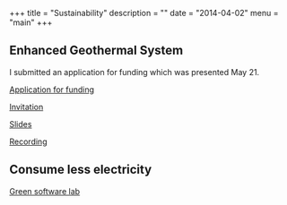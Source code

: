 +++
title = "Sustainability"
description = ""
date = "2014-04-02"
menu = "main"
+++

## Enhanced Geothermal System

I submitted an application for funding which was presented  May 21.

[Application for funding](../../documents/ansokan_2024_03_17.pdf )

[Invitation](../../documents/flyer.pdf )

[Slides](../../documents/2024_05_21.pdf)

[Recording](https://www.youtube.com/watch?v=lx8DmbRZLSM)

## Consume less electricity
[Green software lab](https://greenlab.di.uminho.pt/)

